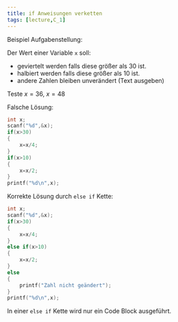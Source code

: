 ```yaml
---
title: if Anweisungen verketten
tags: [lecture,C_1]
---
```


Beispiel Aufgabenstellung:

Der Wert einer Variable `x` soll:

- geviertelt werden falls diese größer als 30 ist.
- halbiert werden falls diese größer als 10 ist.
- andere Zahlen bleiben unverändert (Text ausgeben)

Teste $x=36$, $x=48$ 

Falsche Lösung:
```c
int x;
scanf("%d",&x);
if(x>30)
{
	x=x/4;
}
if(x>10)
{
	x=x/2;
}
printf("%d\n",x);
```

Korrekte Lösung durch `else if` Kette:
```c
int x;
scanf("%d",&x);
if(x>30)
{
	x=x/4;
} 
else if(x>10)
{
	x=x/2;
} 
else
{
	printf("Zahl nicht geändert");
}
printf("%d\n",x);
```

In einer `else if` Kette wird nur ein Code Block ausgeführt.




